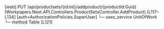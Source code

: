 [web] PUT /api/productsets/{id:int}/addproduct/{productId:Guid}  (Workpapers.Next.API.Controllers.ProductSetsController.AddProduct)  [L117–L134] [auth=AuthorizationPolicies.SuperUser]
  └─ uses_service UnitOfWork
    └─ method Table [L121]

